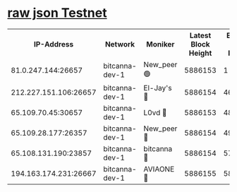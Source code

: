 [raw json Testnet](https://rpc-check.bcat.stavr.tech/bcat/rpc-bcat-result.json)
=


<table><tr><th>IP-Address</th><th>Network</th><th>Moniker</th><th>Latest Block Height</th><th>Earliest Block Height</th><th>Catching Up</th><th>Tx Index</th><th>Voting Power</th><th>Scan Time</th></tr><tr><td>81.0.247.144:26657</td><td>bitcanna-dev-1</td><td>New_peer 🟢</td><td>5886153</td><td>1</td><td>False</td><td>on</td><td>0</td><td>2024-01-08T17:48:14.464264258UTC</td></tr><tr><td>212.227.151.106:26657</td><td>bitcanna-dev-1</td><td>El-Jay's 🔴</td><td>5886154</td><td>4670391</td><td>False</td><td>on</td><td>2218164</td><td>2024-01-08T17:48:21.198181976UTC</td></tr><tr><td>65.109.70.45:30657</td><td>bitcanna-dev-1</td><td>L0vd 🔴</td><td>5886153</td><td>4828155</td><td>False</td><td>on</td><td>7920</td><td>2024-01-08T17:48:14.795834860UTC</td></tr><tr><td>65.109.28.177:26357</td><td>bitcanna-dev-1</td><td>New_peer 🔴</td><td>5886154</td><td>4952911</td><td>False</td><td>on</td><td>2237067</td><td>2024-01-08T17:48:21.501632737UTC</td></tr><tr><td>65.108.131.190:23857</td><td>bitcanna-dev-1</td><td>bitcanna 🔴</td><td>5886154</td><td>5786154</td><td>False</td><td>off</td><td>82368</td><td>2024-01-08T17:48:21.831715501UTC</td></tr><tr><td>194.163.174.231:26667</td><td>bitcanna-dev-1</td><td>AVIAONE 🔴</td><td>5886155</td><td>5874301</td><td>False</td><td>on</td><td>1949865</td><td>2024-01-08T17:48:28.375133469UTC</td></tr></table>